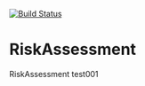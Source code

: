 [![Build Status](https://dev.azure.com/francoisvanstaden/SAPUI5%20CICD/_apis/build/status/fvsgit.RiskAssessment?branchName=master)](https://dev.azure.com/francoisvanstaden/SAPUI5%20CICD/_build/latest?definitionId=2&branchName=master)

# RiskAssessment
RiskAssessment
test001
